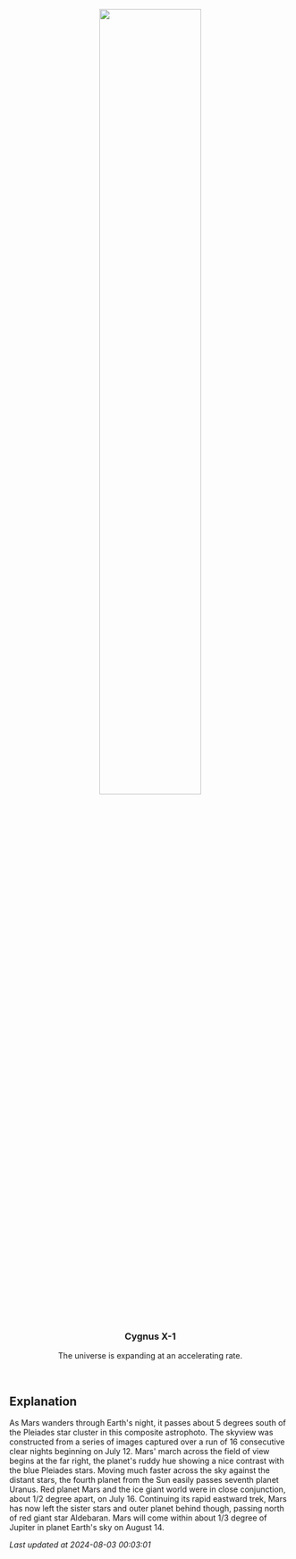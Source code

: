 <p align='center'>
    <img src='https://apod.nasa.gov/apod/image/2408/2024MaUrM45_1024.jpg' width='60%' />
    <h3 align="center">Cygnus X-1</h3>
    <p align="center">The universe is expanding at an accelerating rate.</p>
</p>
<br/>

Explanation
--
As Mars wanders through Earth's night, it passes about 5 degrees south of the Pleiades star cluster in this composite astrophoto. The skyview was constructed from a series of images captured over a run of 16 consecutive clear nights beginning on July 12. Mars' march across the field of view begins at the far right, the planet's ruddy hue showing a nice contrast with the blue Pleiades stars. Moving much faster across the sky against the distant stars, the fourth planet from the Sun easily passes seventh planet Uranus. Red planet Mars and the ice giant world were in close conjunction, about 1/2 degree apart, on July 16. Continuing its rapid eastward trek, Mars has now left the sister stars and outer planet behind though, passing north of red giant star Aldebaran. Mars will come within about 1/3 degree of Jupiter in planet Earth's sky on August 14.


*Last updated at 2024-08-03 00:03:01*
